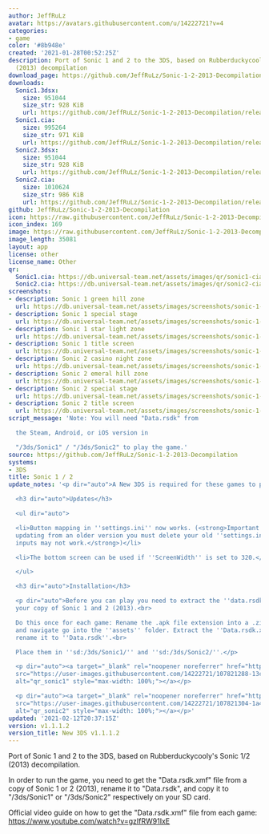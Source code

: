 ```yaml
---
author: JeffRuLz
avatar: https://avatars.githubusercontent.com/u/14222721?v=4
categories:
- game
color: '#8b948e'
created: '2021-01-28T00:52:25Z'
description: Port of Sonic 1 and 2 to the 3DS, based on Rubberduckycooly's Sonic 1/2
  (2013) decompilation
download_page: https://github.com/JeffRuLz/Sonic-1-2-2013-Decompilation/releases
downloads:
  Sonic1.3dsx:
    size: 951044
    size_str: 928 KiB
    url: https://github.com/JeffRuLz/Sonic-1-2-2013-Decompilation/releases/download/v1.1.1.2/Sonic1.3dsx
  Sonic1.cia:
    size: 995264
    size_str: 971 KiB
    url: https://github.com/JeffRuLz/Sonic-1-2-2013-Decompilation/releases/download/v1.1.1.2/Sonic1.cia
  Sonic2.3dsx:
    size: 951044
    size_str: 928 KiB
    url: https://github.com/JeffRuLz/Sonic-1-2-2013-Decompilation/releases/download/v1.1.1.2/Sonic2.3dsx
  Sonic2.cia:
    size: 1010624
    size_str: 986 KiB
    url: https://github.com/JeffRuLz/Sonic-1-2-2013-Decompilation/releases/download/v1.1.1.2/Sonic2.cia
github: JeffRuLz/Sonic-1-2-2013-Decompilation
icon: https://raw.githubusercontent.com/JeffRuLz/Sonic-1-2-2013-Decompilation/main/Sonic1Decomp.3DS/banner/icon.png
icon_index: 169
image: https://raw.githubusercontent.com/JeffRuLz/Sonic-1-2-2013-Decompilation/main/Sonic1Decomp.3DS/banner/banner.png
image_length: 35081
layout: app
license: other
license_name: Other
qr:
  Sonic1.cia: https://db.universal-team.net/assets/images/qr/sonic1-cia.png
  Sonic2.cia: https://db.universal-team.net/assets/images/qr/sonic2-cia.png
screenshots:
- description: Sonic 1 green hill zone
  url: https://db.universal-team.net/assets/images/screenshots/sonic-1--2/sonic-1-green-hill-zone.png
- description: Sonic 1 special stage
  url: https://db.universal-team.net/assets/images/screenshots/sonic-1--2/sonic-1-special-stage.png
- description: Sonic 1 star light zone
  url: https://db.universal-team.net/assets/images/screenshots/sonic-1--2/sonic-1-star-light-zone.png
- description: Sonic 1 title screen
  url: https://db.universal-team.net/assets/images/screenshots/sonic-1--2/sonic-1-title-screen.png
- description: Sonic 2 casino night zone
  url: https://db.universal-team.net/assets/images/screenshots/sonic-1--2/sonic-2-casino-night-zone.png
- description: Sonic 2 emeral hill zone
  url: https://db.universal-team.net/assets/images/screenshots/sonic-1--2/sonic-2-emeral-hill-zone.png
- description: Sonic 2 special stage
  url: https://db.universal-team.net/assets/images/screenshots/sonic-1--2/sonic-2-special-stage.png
- description: Sonic 2 title screen
  url: https://db.universal-team.net/assets/images/screenshots/sonic-1--2/sonic-2-title-screen.png
script_message: 'Note: You will need "Data.rsdk" from

  the Steam, Android, or iOS version in

  "/3ds/Sonic1" / "/3ds/Sonic2" to play the game.'
source: https://github.com/JeffRuLz/Sonic-1-2-2013-Decompilation
systems:
- 3DS
title: Sonic 1 / 2
update_notes: '<p dir="auto">A New 3DS is required for these games to play smoothly.</p>

  <h3 dir="auto">Updates</h3>

  <ul dir="auto">

  <li>Button mapping in ''settings.ini'' now works. (<strong>Important: if you''re
  updating from an older version you must delete your old ''settings.ini'' file otherwise
  inputs may not work.</strong>)</li>

  <li>The bottom screen can be used if ''ScreenWidth'' is set to 320.</li>

  </ul>

  <h3 dir="auto">Installation</h3>

  <p dir="auto">Before you can play you need to extract the ''data.rsdk'' files from
  your copy of Sonic 1 and 2 (2013).<br>

  Do this once for each game: Rename the .apk file extension into a .zip. Open it,
  and navigate go into the ''assets'' folder. Extract the ''Data.rsdk.xmf'' file and
  rename it to ''Data.rsdk''.<br>

  Place them in ''sd:/3ds/Sonic1/'' and ''sd:/3ds/Sonic2/''.</p>

  <p dir="auto"><a target="_blank" rel="noopener noreferrer" href="https://user-images.githubusercontent.com/14222721/107821288-13c14800-6d74-11eb-9805-b704749a9be7.png"><img
  src="https://user-images.githubusercontent.com/14222721/107821288-13c14800-6d74-11eb-9805-b704749a9be7.png"
  alt="qr_sonic1" style="max-width: 100%;"></a></p>

  <p dir="auto"><a target="_blank" rel="noopener noreferrer" href="https://user-images.githubusercontent.com/14222721/107821304-1a4fbf80-6d74-11eb-8dcb-b1224880933b.png"><img
  src="https://user-images.githubusercontent.com/14222721/107821304-1a4fbf80-6d74-11eb-8dcb-b1224880933b.png"
  alt="qr_sonic2" style="max-width: 100%;"></a></p>'
updated: '2021-02-12T20:37:15Z'
version: v1.1.1.2
version_title: New 3DS v1.1.1.2
---
```

Port of Sonic 1 and 2 to the 3DS, based on Rubberduckycooly's Sonic 1/2 (2013) decompilation.

In order to run the game, you need to get the "Data.rsdk.xmf" file from a copy of Sonic 1 or 2 (2013), rename it to "Data.rsdk", and copy it to "/3ds/Sonic1" or "/3ds/Sonic2" respectively on your SD card.

Official video guide on how to get the "Data.rsdk.xmf" file from each game: <https://www.youtube.com/watch?v=gzIfRW91IxE>